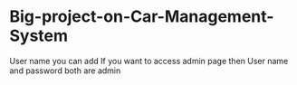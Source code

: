 # Big-project-on-Car-Management-System
User name you can add
If you want to access admin page then User name and password both are admin
